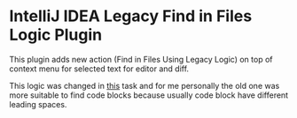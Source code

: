 # IntelliJ IDEA Legacy Find in Files Logic Plugin

<!-- Plugin description -->
<p>This plugin adds new action (Find in Files Using Legacy Logic) on top of context menu for selected text for editor and diff.</p>
<p>This logic was changed in <a href="https://youtrack.jetbrains.com/issue/IDEA-212529">this</a> task
and for me personally the old one was more suitable to find code blocks because usually code block have different leading spaces.</p>
<!-- Plugin description end -->
